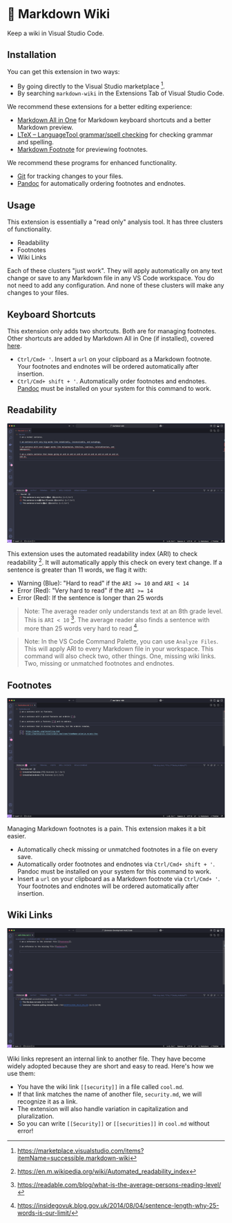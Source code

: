 # 📙 Markdown Wiki

Keep a wiki in Visual Studio Code.

## Installation

You can get this extension in two ways:

- By going directly to the Visual Studio marketplace [^1].
- By searching `markdown-wiki` in the Extensions Tab of Visual Studio Code.

We recommend these extensions for a better editing experience:

- [Markdown All in One](https://marketplace.visualstudio.com/items?itemName=yzhang.markdown-all-in-one) for Markdown keyboard shortcuts and a better Markdown preview.
- [LTeX – LanguageTool grammar/spell checking](https://marketplace.visualstudio.com/items?itemName=valentjn.vscode-ltex) for checking grammar and spelling.
- [Markdown Footnote](https://marketplace.visualstudio.com/items?itemName=houkanshan.vscode-markdown-footnote) for previewing footnotes.

We recommend these programs for enhanced functionality.

- [Git](https://git-scm.com/) for tracking changes to your files.
- [Pandoc](https://pandoc.org/installing.html) for automatically ordering footnotes and endnotes.

## Usage

This extension is essentially a "read only" analysis tool. It has three clusters of functionality.

- Readability
- Footnotes
- Wiki Links

Each of these clusters "just work". They will apply automatically on any text change or save to any Markdown file in any VS Code workspace. You do not need to add any configuration. And none of these clusters will make any changes to your files.

## Keyboard Shortcuts

This extension only adds two shortcuts. Both are for managing footnotes. Other shortcuts are added by Markdown All in One (if installed), covered [here](https://marketplace.visualstudio.com/items?itemName=yzhang.markdown-all-in-one#keyboard-shortcuts).

- `Ctrl/Cmd+ '`. Insert a `url` on your clipboard as a Markdown footnote. Your footnotes and endnotes will be ordered automatically after insertion.
- `Ctrl/Cmd+ shift + '`. Automatically order footnotes and endnotes. [Pandoc](https://pandoc.org/installing.html) must be installed on your system for this command to work.

## Readability

![Readability](./readability.png)

This extension uses the automated readability index (ARI) to check readability [^2]. It will automatically apply this check on every text change. If a sentence is greater than 11 words, we flag it with:

- Warning (Blue): "Hard to read" if the `ARI >= 10` and `ARI < 14`
- Error (Red): "Very hard to read" if the `ARI >= 14`
- Error (Red): If the sentence is longer than 25 words

> Note: The average reader only understands text at an 8th grade level. This is `ARI < 10` [^3]. The average reader also finds a sentence with more than 25 words very hard to read [^4].

> Note: In the VS Code Command Palette, you can use `Analyze Files`. This will apply ARI to every Markdown file in your workspace. This command will also check two, other things. One, missing wiki links. Two, missing or unmatched footnotes and endnotes.

## Footnotes

![Footnotes](./footnotes.png)

Managing Markdown footnotes is a pain. This extension makes it a bit easier.

- Automatically check missing or unmatched footnotes in a file on every save.
- Automatically order footnotes and endnotes via `Ctrl/Cmd+ shift + '`. Pandoc must be installed on your system for this command to work.
- Insert a `url` on your clipboard as a Markdown footnote via `Ctrl/Cmd+ '`. Your footnotes and endnotes will be ordered automatically after insertion.

## Wiki Links

![Wiki Links](./wiki-links.png)

Wiki links represent an internal link to another file. They have become widely adopted because they are short and easy to read. Here's how we use them:

- You have the wiki link `[[security]]` in a file called `cool.md`.
- If that link matches the name of another file, `security.md`, we will recognize it as a link.
- The extension will also handle variation in capitalization and pluralization.
- So you can write `[[Security]]` or `[[securities]]` in `cool.md` without error!

[^1]: https://marketplace.visualstudio.com/items?itemName=successible.markdown-wiki

[^2]: https://en.m.wikipedia.org/wiki/Automated_readability_index

[^3]: https://readable.com/blog/what-is-the-average-persons-reading-level/

[^4]: https://insidegovuk.blog.gov.uk/2014/08/04/sentence-length-why-25-words-is-our-limit/
